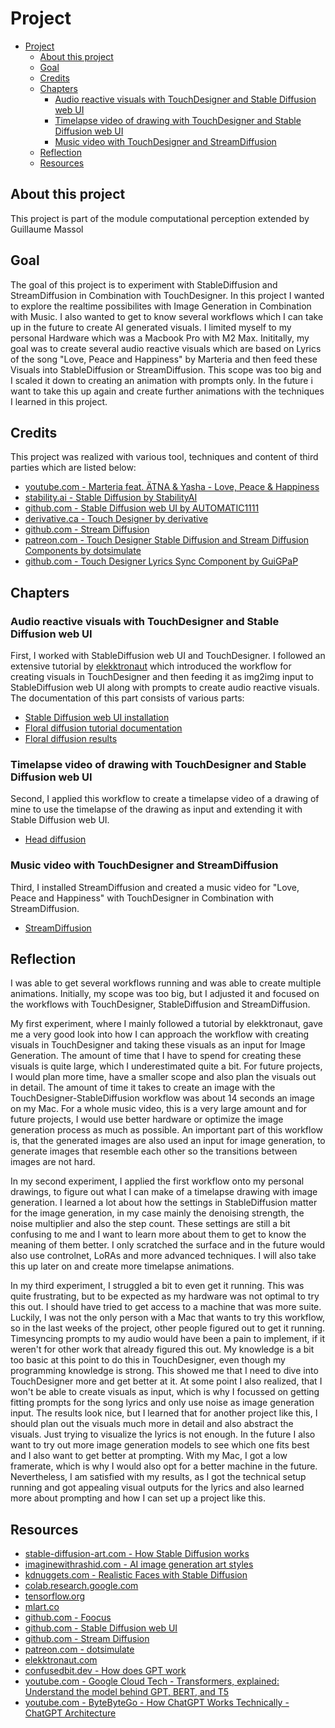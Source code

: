 # Project
- [Project](#project)
  - [About this project](#about-this-project)
  - [Goal](#goal)
  - [Credits](#credits)
  - [Chapters](#chapters)
    - [Audio reactive visuals with TouchDesigner and Stable Diffusion web UI](#audio-reactive-visuals-with-touchdesigner-and-stable-diffusion-web-ui)
    - [Timelapse video of drawing with TouchDesigner and Stable Diffusion web UI](#timelapse-video-of-drawing-with-touchdesigner-and-stable-diffusion-web-ui)
    - [Music video with TouchDesigner and StreamDiffusion](#music-video-with-touchdesigner-and-streamdiffusion)
  - [Reflection](#reflection)
  - [Resources](#resources)

## About this project
This project is part of the module computational perception extended by Guillaume Massol

## Goal
The goal of this project is to experiment with StableDiffusion and StreamDiffusion in Combination with TouchDesigner.
In this project I wanted to explore the realtime possibilites with Image Generation in Combination with Music. I also wanted to get to know several workflows which I can take up in the future to create AI generated visuals. I limited myself to my personal Hardware which was a Macbook Pro with M2 Max. Inititally, my goal was to create several audio reactive visuals which are based on Lyrics of the song "Love, Peace and Happiness" by Marteria and then feed these Visuals into StableDiffusion or StreamDiffusion. This scope was too big and I scaled it down to creating an animation with prompts only. In the future i want to take this up again and create further animations with the techniques I learned in this project.

## Credits
This project was realized with various tool, techniques and content of third parties which are listed below:
- [youtube.com - Marteria feat. ÄTNA & Yasha - Love, Peace & Happiness](https://www.youtube.com/watch?v=CsUQ0fEHGBE)
- [stability.ai - Stable Diffusion by StabilityAI](https://stability.ai/stable-image)
- [github.com - Stable Diffusion web UI by AUTOMATIC1111](https://github.com/AUTOMATIC1111/stable-diffusion-webui/)
- [derivative.ca - Touch Designer by derivative](https://derivative.ca/)
- [github.com - Stream Diffusion](https://github.com/cumulo-autumn/StreamDiffusion)
- [patreon.com - Touch Designer Stable Diffusion and Stream Diffusion Components by dotsimulate](https://www.patreon.com/dotsimulate)
- [github.com - Touch Designer Lyrics Sync Component by GuiGPaP](https://github.com/GuiGPaP/TD_Lyrics)

## Chapters
### Audio reactive visuals with TouchDesigner and Stable Diffusion web UI
First, I worked with StableDiffusion web UI and TouchDesigner. I followed an extensive tutorial by [elekktronaut]() which introduced the workflow for creating visuals in TouchDesigner and then feeding it as img2img input to StableDiffusion web UI along with prompts to create audio reactive visuals.
The documentation of this part consists of various parts:
- [Stable Diffusion web UI installation](./stable-diffusion/stable-diffusion-install.md)
- [Floral diffusion tutorial documentation](./stable-diffusion/floral-diffusion/floraldiffusion.md)
- [Floral diffusion results](./stable-diffusion/floral-diffusion/index.md)

### Timelapse video of drawing with TouchDesigner and Stable Diffusion web UI
Second, I applied this workflow to create a timelapse video of a drawing of mine to use the timelapse of the drawing as input and extending it with Stable Diffusion web UI.
- [Head diffusion](./stable-diffusion/head-diffusion/index.md)

### Music video with TouchDesigner and StreamDiffusion
Third, I installed StreamDiffusion and created a music video for "Love, Peace and Happiness" with TouchDesigner in Combination with StreamDiffusion.
- [StreamDiffusion](./stream-diffusion/streamdiffusion.md)

## Reflection
I was able to get several workflows running and was able to create multiple animations. Initially, my scope was too big, but I adjusted it and focused on the workflows with TouchDesigner, StableDiffusion and StreamDiffusion.


My first experiment, where I mainly followed a tutorial by elekktronaut, gave me a very good look into how I can approach the workflow with creating visuals in TouchDesigner and taking these visuals as an input for Image Generation. The amount of time that I have to spend for creating these visuals is quite large, which I underestimated quite a bit. For future projects, I would plan more time, have a smaller scope and also plan the visuals out in detail. The amount of time it takes to create an image with the TouchDesigner-StableDiffusion workflow was about 14 seconds an image on my Mac. For a whole music video, this is a very large amount and for future projects, I would use better hardware or optimize the image generation process as much as possible.
An important part of this workflow is, that the generated images are also used an input for image generation, to generate images that resemble each other so the transitions between images are not hard.


In my second experiment, I applied the first workflow onto my personal drawings, to figure out what I can make of a timelapse drawing with image generation. I learned a lot about how the settings in StableDiffusion matter for the image generation, in my case mainly the denoising strength, the noise multiplier and also the step count. These settings are still a bit confusing to me and I want to learn more about them to get to know the meaning of them better. I only scratched the surface and in the future would also use controlnet, LoRAs and more advanced techniques. I will also take this up later on and create more timelapse animations.


In my third experiment, I struggled a bit to even get it running. This was quite frustrating, but to be expected as my hardware was not optimal to try this out. I should have tried to get access to a machine that was more suite. Luckily, I was not the only person with a Mac that wants to try this workflow, so in the last weeks of the project, other people figured out to get it running.
Timesyncing prompts to my audio would have been a pain to implement, if it weren't for other work that already figured this out. My knowledge is a bit too basic at this point to do this in TouchDesigner, even though my programming knowledge is strong. This showed me that I need to dive into TouchDesigner more and get better at it. At some point I also realized, that I won't be able to create visuals as input, which is why I focussed on getting fitting prompts for the song lyrics and only use noise as image generation input. The results look nice, but I learned that for another project like this, I should plan out the visuals much more in detail and also abstract the visuals. Just trying to visualize the lyrics is not enough. In the future I also want to try out more image generation models to see which one fits best and I also want to get better at prompting. With my Mac, I got a low framerate, which is why I would also opt for a better machine in the future. Nevertheless, I am satisfied with my results, as I got the technical setup running and got appealing visual outputs for the lyrics and also learned more about prompting and how I can set up a project like this.


## Resources
- [stable-diffusion-art.com - How Stable Diffusion works](https://stable-diffusion-art.com/how-stable-diffusion-work/)
- [imaginewithrashid.com - AI image generation art styles](https://imaginewithrashid.com/different-art-styles-for-ai-image-generation/)
- [kdnuggets.com - Realistic Faces with Stable Diffusion](https://www.kdnuggets.com/3-ways-to-generate-hyper-realistic-faces-using-stable-diffusion)
- [colab.research.google.com](https://colab.research.google.com/)
- [tensorflow.org](https://www.tensorflow.org/js#getting-started)
- [mlart.co](https://mlart.co/)
- [github.com - Foocus](https://github.com/lllyasviel/Fooocus)
- [github.com - Stable Diffusion web UI](https://github.com/AUTOMATIC1111/stable-diffusion-webui/)
- [github.com - Stream Diffusion](https://github.com/cumulo-autumn/StreamDiffusion)
- [patreon.com - dotsimulate](https://www.patreon.com/dotsimulate/)
- [elekktronaut.com](https://www.elekktronaut.com/)
- [confusedbit.dev - How does GPT work](https://confusedbit.dev/posts/how_does_gpt_work/)
- [youtube.com - Google Cloud Tech - Transformers, explained: Understand the model behind GPT, BERT, and T5](https://www.youtube.com/watch?v=SZorAJ4I-sA)
- [youtube.com - ByteByteGo - How ChatGPT Works Technically - ChatGPT Architecture](https://www.youtube.com/watch?v=bSvTVREwSNw)